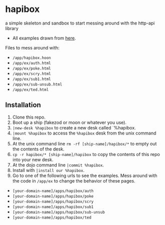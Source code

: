 # hapibox

a simple skeleton and sandbox to start messing around with the http-api library

- All examples drawn from [here](https://developers.urbit.org/guides/additional/http-api-guide).

Files to mess around with:

- `/app/hapibox.hoon`
- `/app/ex/auth.html`
- `/app/ex/poke.html`
- `/app/ex/scry.html`
- `/app/ex/sub1.html`
- `/app/ex/sub-unsub.html`
- `/app/ex/ted.html`

## Installation
1. Clone this repo.
2. Boot up a ship (fakezod or moon or whatever you use).
4. `|new-desk %hapibox` to create a new desk called `%hapibox.
5. `|mount %hapibox` to access the `%hapibox` desk from the unix command line.
6. At the unix command line `rm -rf [ship-name]/hapibox/*` to empty out the contents of the desk.
7. `cp -r hapibox/* [ship-name]/hapibox` to copy the contents of this repo into your new desk.
8. At the dojo command line `|commit %hapibox`.
9. Install with `|install our %hapibox`.
10. Go to one of the following urls to see the examples. Mess around with the code in `/app/ex` to change the behavior of these pages.
  - `[your-domain-name]/apps/hapibox/auth`
  - `[your-domain-name]/apps/hapibox/poke`
  - `[your-domain-name]/apps/hapibox/scry`
  - `[your-domain-name]/apps/hapibox/sub1`
  - `[your-domain-name]/apps/hapibox/sub-unsub`
  - `[your-domain-name]/apps/hapibox/ted`

